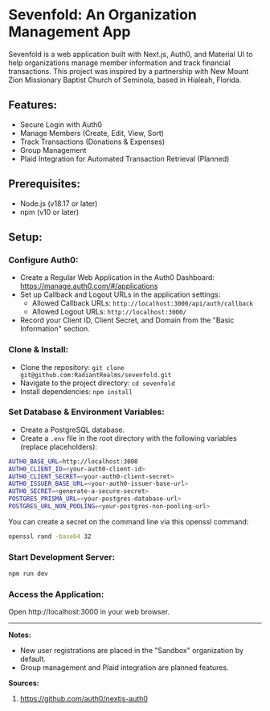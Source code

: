 # Sevenfold: An Organization Management App

Sevenfold is a web application built with Next.js, Auth0, and Material UI to help organizations manage member information and track financial transactions. This project was inspired by a partnership with New Mount Zion Missionary Baptist Church of Seminola, based in Hialeah, Florida.

## Features:

- Secure Login with Auth0
- Manage Members (Create, Edit, View, Sort)
- Track Transactions (Donations & Expenses)
- Group Management
- Plaid Integration for Automated Transaction Retrieval (Planned)

## Prerequisites:

- Node.js (v18.17 or later)
- npm (v10 or later)

## Setup:

### Configure Auth0:

- Create a Regular Web Application in the Auth0 Dashboard: https://manage.auth0.com/#/applications
- Set up Callback and Logout URLs in the application settings:
  - Allowed Callback URLs: `http://localhost:3000/api/auth/callback`
  - Allowed Logout URLs: `http://localhost:3000/`
- Record your Client ID, Client Secret, and Domain from the "Basic Information" section.

### Clone & Install:

- Clone the repository: `git clone git@github.com:RadiantRealms/sevenfold.git`
- Navigate to the project directory: `cd sevenfold`
- Install dependencies: `npm install`

### Set Database & Environment Variables:

- Create a PostgreSQL database.
- Create a `.env` file in the root directory with the following variables (replace placeholders):

```bash
AUTH0_BASE_URL=http://localhost:3000
AUTH0_CLIENT_ID=<your-auth0-client-id>
AUTH0_CLIENT_SECRET=<your-auth0-client-secret>
AUTH0_ISSUER_BASE_URL=<your-auth0-issuer-base-url>
AUTH0_SECRET=<generate-a-secure-secret>
POSTGRES_PRISMA_URL=<your-postgres-database-url>
POSTGRES_URL_NON_POOLING=<your-postgres-non-pooling-url>
```

You can create a secret on the command line via this openssl command:

```bash
openssl rand -base64 32
```

### Start Development Server:

```bash
npm run dev
```

### Access the Application:

Open http://localhost:3000 in your web browser.

---

**Notes:**

- New user registrations are placed in the "Sandbox" organization by default.
- Group management and Plaid integration are planned features.

**Sources:**

1. https://github.com/auth0/nextjs-auth0
